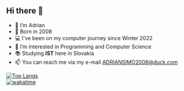 ## Hi there 👋
- 👋 I’m Adrian
- 👶 Born in 2008
- 💻 I've been on my computer journey since Winter 2022
- 👀 I’m interested in Programming and Computer Science
- 📚 Studying **IST** here in Slovakia 
- 📫 You can reach me via my e-mail <ADRIANSIMO2008@duck.com>

[![Top Langs](https://github-readme-stats.vercel.app/api/top-langs/?username=adriansimo2008&layout=donut-vertical&theme=github_dark)](https://github.com/ADRIANSIMO2008/github-readme-stats) <br>
[![wakatime](https://wakatime.com/badge/user/bab8bce4-8d1a-4c7c-a1d2-8dc82df4127a.svg)](https://wakatime.com/@bab8bce4-8d1a-4c7c-a1d2-8dc82df4127a)
